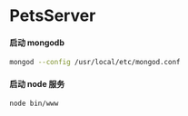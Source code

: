 PetsServer
==========

#### 启动 mongodb

``` bash
mongod --config /usr/local/etc/mongod.conf
```

#### 启动 node 服务
``` bash
node bin/www
```
